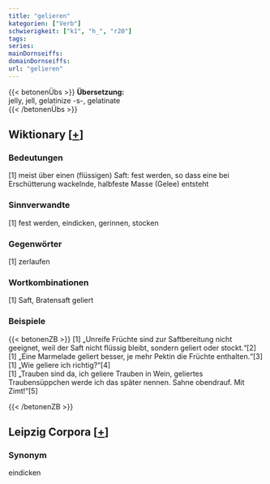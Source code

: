 ```yaml
---
title: "gelieren"
kategorien: ["Verb"]
schwierigkeit: ["k1", "h_", "r20"]
tags:
series:
mainDornseiffs:
domainDornseiffs:
url: "gelieren"
---
```


{{< betonenÜbs >}}
**Übersetzung:**  
jelly, jell, gelatinize -s-, gelatinate  
{{< /betonenÜbs >}}

## Wiktionary [[+](https://de.wiktionary.org/wiki/gelieren)]

### Bedeutungen
[1] meist über einen (flüssigen) Saft: fest werden, so dass eine bei Erschütterung wackelnde, halbfeste Masse (Gelee) entsteht  

### Sinnverwandte
[1] fest werden, eindicken, gerinnen, stocken  

### Gegenwörter
[1] zerlaufen  

### Wortkombinationen
[1] Saft, Bratensaft geliert  

### Beispiele
{{< betonenZB >}}
[1] „Unreife Früchte sind zur Saftbereitung nicht geeignet, weil der Saft nicht flüssig bleibt, sondern geliert oder stockt.“[2]  
[1] „Eine Marmelade geliert besser, je mehr Pektin die Früchte enthalten.“[3]  
[1] „Wie geliere ich richtig?“[4]  
[1] „Trauben sind da, ich geliere Trauben in Wein, geliertes Traubensüppchen werde ich das später nennen. Sahne obendrauf. Mit Zimt!“[5]  

{{< /betonenZB >}}

## Leipzig Corpora [[+](https://corpora.uni-leipzig.de/en/res?word=gelieren&corpusId=deu_newscrawl-public_2018)]


### Synonym
eindicken

